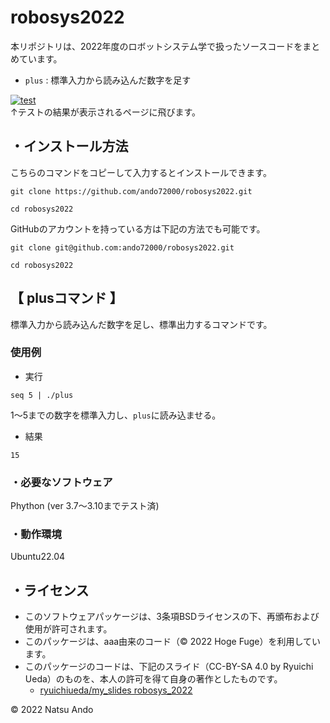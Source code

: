 # robosys2022
本リポジトリは、2022年度のロボットシステム学で扱ったソースコードをまとめています。  
  * ```plus```  : 標準入力から読み込んだ数字を足す

[![test](https://github.com/ando72000/robosys2022/actions/workflows/test.yml/badge.svg?branch=main)](https://github.com/ando72000/robosys2022/actions/workflows/test.yml)  
↑テストの結果が表示されるページに飛びます。

## ・インストール方法
こちらのコマンドをコピーして入力するとインストールできます。  
```
git clone https://github.com/ando72000/robosys2022.git
```
```  
cd robosys2022
```  

GitHubのアカウントを持っている方は下記の方法でも可能です。
```
git clone git@github.com:ando72000/robosys2022.git
```
```
cd robosys2022
```

## 【 plusコマンド 】
標準入力から読み込んだ数字を足し、標準出力するコマンドです。

### 使用例
  * 実行
```
seq 5 | ./plus
```
1～5までの数字を標準入力し、```plus```に読み込ませる。

  * 結果
```
15
```


### ・必要なソフトウェア
Phython  (ver 3.7～3.10までテスト済)

### ・動作環境
Ubuntu22.04


## ・ライセンス
  * このソフトウェアパッケージは、3条項BSDライセンスの下、再頒布および使用が許可されます。
  * このパッケージは、aaa由来のコード（© 2022 Hoge Fuge）を利用しています。
  * このパッケージのコードは、下記のスライド（CC-BY-SA 4.0 by Ryuichi Ueda）のものを、本人の許可を得て自身の著作としたものです。
      * [ryuichiueda/my_slides robosys_2022](https://github.com/ryuichiueda/my_slides/tree/master/robosys_2022)


© 2022 Natsu Ando
